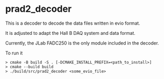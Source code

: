 # prad2_decoder

This is a decoder to decode the data files written in evio format.

It is adjusted to adapt the Hall B DAQ system and data format.

Currently, the JLab FADC250 is the only module included in the decoder.

To run it
```
> cmake -B build -S . [-DCMAKE_INSTALL_PREFIX=<path_to_install>]
> cmake --build build
> ./build/src/prad2_decoder <some_evio_file>
```

